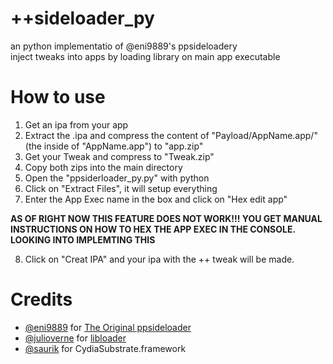 # ++sideloader_py
an python implementatio of @eni9889's ppsideloadery<br>
inject tweaks into apps by loading library on main app executable

# How to use
1. Get an ipa from your app
2. Extract the .ipa and compress the content of "Payload/AppName.app/" (the inside of "AppName.app") to "app.zip"
3. Get your Tweak and compress to "Tweak.zip"
4. Copy both zips into the main directory
5. Open the "ppsiderloader_py.py" with python
6. Click on "Extract Files", it will setup everything
7. Enter the App Exec name in the box and click on "Hex edit app"<br>

**AS OF RIGHT NOW THIS FEATURE DOES NOT WORK!!! YOU GET MANUAL INSTRUCTIONS ON HOW TO HEX THE APP EXEC IN THE CONSOLE. LOOKING INTO IMPLEMTING THIS**<br>

8. Click on "Creat IPA" and your ipa with the ++ tweak will be made.

# Credits
- <a href="https://github.com/eni9889">@eni9889</a> for <a href="https://github.com/eni9889/ppsideloader">The Original ppsideloader</a>
- <a href="https://github.com/julioverne/">@julioverne</a> for <a href="https://github.com/julioverne/libloader-sideloader">libloader</a>
- <a href="https://github.com/saurik/">@saurik</a> for CydiaSubstrate.framework

